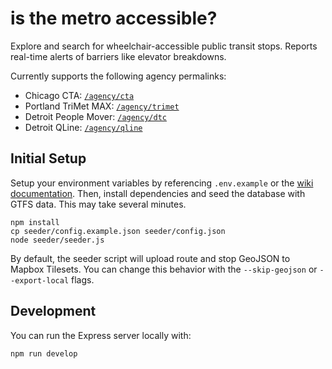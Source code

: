 # is the metro accessible?

Explore and search for wheelchair-accessible public transit stops. Reports real-time alerts of barriers like elevator breakdowns.

Currently supports the following agency permalinks:

- Chicago CTA: [`/agency/cta`](https://isthemetroaccessible.com/agency/cta)
- Portland TriMet MAX: [`/agency/trimet`](https://isthemetroaccessible.com/agency/trimet)
- Detroit People Mover: [`/agency/dtc`](https://isthemetroaccessible.com/agency/dtc)
- Detroit QLine: [`/agency/qline`](https://isthemetroaccessible.com/agency/qline)

## Initial Setup
Setup your environment variables by referencing `.env.example` or the [wiki documentation](https://github.com/ivyrze/transit-a11y/wiki/Setting-up-environment-variables). Then, install dependencies and seed the database with GTFS data. This may take several minutes.

```
npm install
cp seeder/config.example.json seeder/config.json
node seeder/seeder.js
```

By default, the seeder script will upload route and stop GeoJSON to Mapbox Tilesets. You can change this behavior with the `--skip-geojson` or `--export-local` flags.

## Development

You can run the Express server locally with:

```
npm run develop
```
